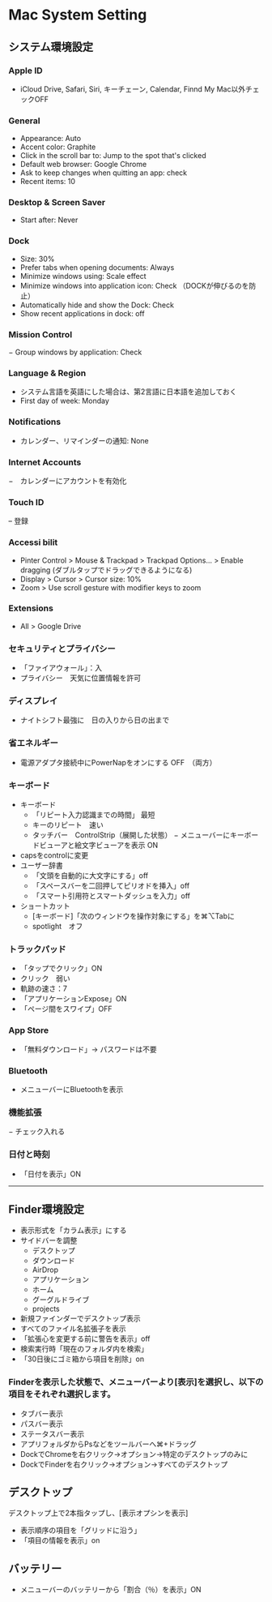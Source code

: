 # Mac System Setting


## システム環境設定

### Apple ID
- iCloud Drive, Safari, Siri, キーチェーン, Calendar, Finnd My Mac以外チェックOFF

### General
- Appearance: Auto
- Accent color: Graphite
- Click in the scroll bar to: Jump to the spot that's clicked
- Default web browser: Google Chrome
- Ask to keep changes when quitting an app: check
- Recent items: 10

### Desktop & Screen Saver
- Start after: Never

### Dock
- Size: 30%
- Prefer tabs when opening documents: Always
- Minimize windows using: Scale effect
- Minimize windows into application icon: Check （DOCKが伸びるのを防止）
- Automatically hide and show the Dock: Check
- Show recent applications in dock: off

### Mission Control
− Group windows by application: Check

### Language & Region
- システム言語を英語にした場合は、第2言語に日本語を追加しておく
- First day of week: Monday
<!-- - List Sort Orderを「Japanese」に -->

### Notifications
- カレンダー、リマインダーの通知: None

### Internet Accounts
−　カレンダーにアカウントを有効化

### Touch ID
– 登録

### Accessi bilit
- Pinter Control > Mouse & Trackpad > Trackpad Options... > Enable dragging (ダブルタップでドラッグできるようになる)
- Display > Cursor > Cursor size: 10%
- Zoom > Use scroll gesture with modifier keys to zoom

### Extensions
- All > Google Drive 

### セキュリティとプライバシー
- 「ファイアウォール」：入
- プライバシー　天気に位置情報を許可

### ディスプレイ
- ナイトシフト最強に　日の入りから日の出まで

### 省エネルギー
- 電源アダプタ接続中にPowerNapをオンにする OFF　（両方）

### キーボード
- キーボード
    - 「リピート入力認識までの時間」 最短
    - キーのリピート　速い
    - タッチバー　ControlStrip（展開した状態）
    − メニューバーにキーボードビューアと絵文字ビューアを表示 ON
- capsをcontrolに変更
- ユーザー辞書
    - 「文頭を自動的に大文字にする」off
    - 「スペースバーを二回押してピリオドを挿入」off
    - 「スマート引用符とスマートダッシュを入力」off
- ショートカット
    - [キーボード]「次のウィンドウを操作対象にする」を⌘⌥Tabに
    - spotlight　オフ

### トラックパッド
- 「タップでクリック」ON
- クリック　弱い
- 軌跡の速さ：7
- 「アプリケーションExpose」ON
- 「ページ間をスワイプ」OFF

### App Store
- 「無料ダウンロード」→ パスワードは不要

### Bluetooth
- メニューバーにBluetoothを表示

### 機能拡張
− チェック入れる

### 日付と時刻
- 「日付を表示」ON


---


## Finder環境設定
- 表示形式を「カラム表示」にする
- サイドバーを調整
  - デスクトップ
  - ダウンロード
  - AirDrop
  - アプリケーション
  - ホーム
  - グーグルドライブ
  - projects
- 新規ファインダーでデスクトップ表示
- すべてのファイル名拡張子を表示
- 「拡張心を変更する前に警告を表示」off
- 検索実行時「現在のフォルダ内を検索」
- 「30日後にゴミ箱から項目を削除」on
### Finderを表示した状態で、メニューバーより[表示]を選択し、以下の項目をそれぞれ選択します。
- タブバー表示
- パスバー表示
- ステータスバー表示
- アプリフォルダからPsなどをツールバーへ⌘+ドラッグ
- DockでChromeを右クリック→オプション→特定のデスクトップのみに
- DockでFinderを右クリック→オプション→すべてのデスクトップ

## デスクトップ
デスクトップ上で2本指タップし、[表示オプシンを表示]
- 表示順序の項目を「グリッドに沿う」
- 「項目の情報を表示」on

## バッテリー
- メニューバーのバッテリーから「割合（％）を表示」ON
